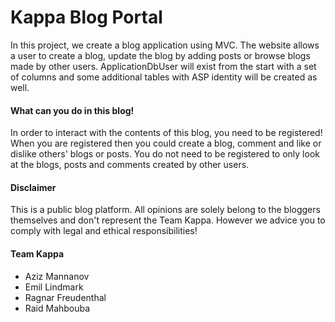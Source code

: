 # Kappa Blog Portal

In this project, we create a blog application using MVC. The website allows a user to create a blog, update the blog by adding posts or browse blogs made by other users.
ApplicationDbUser will exist from the start with a set of columns and some additional tables with ASP identity will be created as well.

<h4>What can you do in this blog!</h4>
In order to interact with the contents of this blog, you need to be registered!
When you are registered then you could create a blog, comment and like or dislike others' blogs or posts.
You do not need to be registered to only look at the blogs, posts and comments created by other users.

<h4>Disclaimer</h4>
This is a public blog platform.
All opinions are solely belong to the bloggers themselves and don't represent the Team Kappa.
However we advice you to comply with legal and ethical responsibilities!

<h4>Team Kappa</h4>
<ul>
<li>Aziz Mannanov</li>
<li>Emil Lindmark</li>
<li>Ragnar Freudenthal</li>
<li>Raid Mahbouba</li>
</ul>
